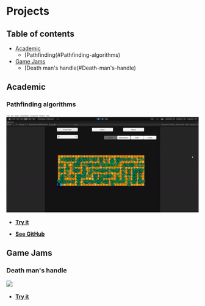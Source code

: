 # Projects
## Table of contents
* [Academic](#Academic)
  * [Pathfinding(#Pathfinding-algorithms)
* [Game Jams](#Game-Jams)
  * [Death man's handle(#Death-man's-handle)
## Academic
### Pathfinding algorithms


![](https://github.com/XavierMorin/Projects/blob/main/ezgif.com-gif-maker.gif)



* [**Try it**]()

* [**See GitHub**]()




## Game Jams
### Death man's handle

![](https://github.com/XavierMorin/Projects/blob/main/ezgif.com-gif-maker%20(1).gif)
<br />
* [**Try it**](https://whiskey-bar.itch.io/dead-mans-handle)





